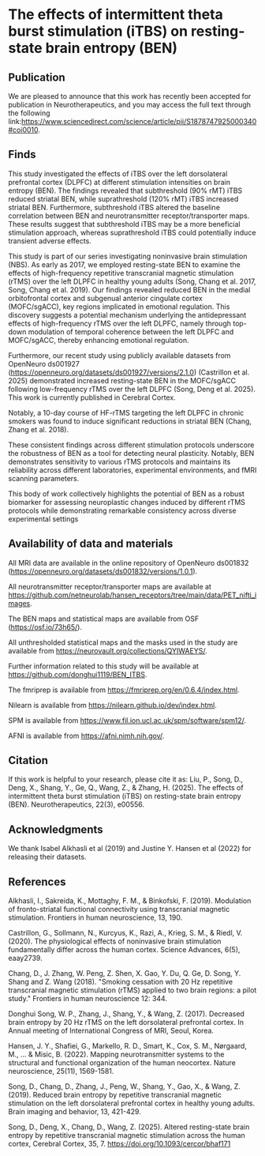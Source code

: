 # The effects of intermittent theta burst stimulation (iTBS) on resting-state brain entropy (BEN)


## Publication

We are pleased to announce that this work has recently been accepted for publication in Neurotherapeutics, and you may access the full text through the following link:https://www.sciencedirect.com/science/article/pii/S1878747925000340#coi0010.


## Finds

This study investigated the effects of iTBS over the left dorsolateral prefrontal cortex (DLPFC) at different stimulation intensities on brain entropy (BEN). The findings revealed that subthreshold (90% rMT) iTBS reduced striatal BEN, while suprathreshold  (120% rMT) iTBS increased striatal BEN. Furthermore, subthreshold iTBS altered the baseline correlation between BEN and neurotransmitter receptor/transporter maps. These results suggest that subthreshold iTBS may be a more beneficial stimulation approach, whereas suprathreshold iTBS could potentially induce transient adverse effects.

This study is part of our series investigating noninvasive brain stimulation (NBS). As early as 2017, we employed resting-state BEN to examine the effects of high-frequency repetitive transcranial magnetic stimulation (rTMS) over the left DLPFC in healthy young adults (Song, Chang et al. 2017, Song, Chang et al. 2019). Our findings revealed reduced BEN in the medial orbitofrontal cortex and subgenual anterior cingulate cortex (MOFC/sgACC), key regions implicated in emotional regulation. This discovery suggests a potential mechanism underlying the antidepressant effects of high-frequency rTMS over the left DLPFC, namely through top-down modulation of temporal coherence between the left DLPFC and MOFC/sgACC, thereby enhancing emotional regulation.

Furthermore, our recent study using publicly available datasets from OpenNeuro ds001927 (https://openneuro.org/datasets/ds001927/versions/2.1.0)  (Castrillon et al. 2025) demonstrated increased resting-state BEN in the MOFC/sgACC following low-frequency rTMS over the left DLPFC (Song, Deng et al. 2025). This work is currently published in Cerebral Cortex.

Notably, a 10-day course of HF-rTMS targeting the left DLPFC in chronic smokers was found to induce significant reductions in striatal BEN (Chang, Zhang et al. 2018).

These consistent findings across different stimulation protocols underscore the robustness of BEN as a tool for detecting neural plasticity. Notably, BEN demonstrates sensitivity to various rTMS protocols and maintains its reliability across different laboratories, experimental environments, and fMRI scanning parameters.

This body of work collectively highlights the potential of BEN as a robust biomarker for assessing neuroplastic changes induced by different rTMS protocols while demonstrating remarkable consistency across diverse experimental settings


## Availability of data and materials ##

All MRI data are available in the online repository of OpenNeuro ds001832 (https://openneuro.org/datasets/ds001832/versions/1.0.1).

All neurotransmitter receptor/transporter maps are available at https://github.com/netneurolab/hansen_receptors/tree/main/data/PET_nifti_images.

The BEN maps and statistical maps are available from OSF (https://osf.io/73h65/).

All unthresholded statistical maps and the masks used in the study are available from https://neurovault.org/collections/QYIWAEYS/.

Further information related to this study will be available at https://github.com/donghui1119/BEN_ITBS.

The fmriprep is available from https://fmriprep.org/en/0.6.4/index.html.

Nilearn is available from https://nilearn.github.io/dev/index.html. 

SPM is available from https://www.fil.ion.ucl.ac.uk/spm/software/spm12/.

AFNI is available from https://afni.nimh.nih.gov/.


## Citation

If this work is helpful to your research, please cite it as: Liu, P., Song, D., Deng, X., Shang, Y., Ge, Q., Wang, Z., & Zhang, H. (2025). The effects of intermittent theta burst stimulation (iTBS) on resting-state brain entropy (BEN). Neurotherapeutics, 22(3), e00556.


## Acknowledgments ##

We thank Isabel Alkhasli et al (2019) and Justine Y. Hansen et al (2022) for releasing their datasets.


## References ##

Alkhasli, I., Sakreida, K., Mottaghy, F. M., & Binkofski, F. (2019). Modulation of fronto-striatal functional connectivity using transcranial magnetic stimulation. Frontiers in human neuroscience, 13, 190.

Castrillon, G., Sollmann, N., Kurcyus, K., Razi, A., Krieg, S. M., & Riedl, V. (2020). The physiological effects of noninvasive brain stimulation fundamentally differ across the human cortex. Science Advances, 6(5), eaay2739.

Chang, D., J. Zhang, W. Peng, Z. Shen, X. Gao, Y. Du, Q. Ge, D. Song, Y. Shang and Z. Wang (2018). "Smoking cessation with 20 Hz repetitive transcranial magnetic stimulation (rTMS) applied to two brain regions: a pilot study." Frontiers in human neuroscience 12: 344.

Donghui Song, W. P., Zhang, J., Shang, Y., & Wang, Z. (2017). Decreased brain entropy by 20 Hz rTMS on the left dorsolateral prefrontal cortex. In Annual meeting of International Congress of MRI, Seoul, Korea.

Hansen, J. Y., Shafiei, G., Markello, R. D., Smart, K., Cox, S. M., Nørgaard, M., ... & Misic, B. (2022). Mapping neurotransmitter systems to the structural and functional organization of the human neocortex. Nature neuroscience, 25(11), 1569-1581.

Song, D., Chang, D., Zhang, J., Peng, W., Shang, Y., Gao, X., & Wang, Z. (2019). Reduced brain entropy by repetitive transcranial magnetic stimulation on the left dorsolateral prefrontal cortex in healthy young adults. Brain imaging and behavior, 13, 421-429.

Song, D., Deng, X., Chang, D., Wang, Z. (2025). Altered resting-state brain entropy by repetitive transcranial magnetic stimulation across the human cortex, Cerebral Cortex, 35, 7. https://doi.org/10.1093/cercor/bhaf171
 




